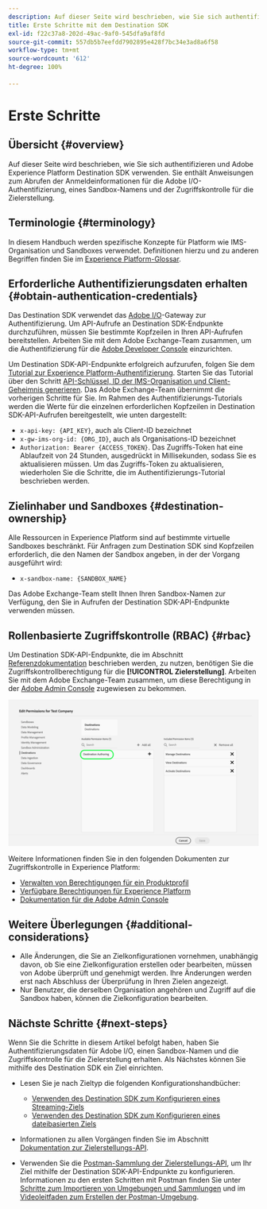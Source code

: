 ```yaml
---
description: Auf dieser Seite wird beschrieben, wie Sie sich authentifizieren und Adobe Experience Platform Destination SDK verwenden. Sie enthält Anweisungen zum Abrufen der Anmeldeinformationen für die Adobe I/O-Authentifizierung, eines Sandbox-Namens und der Zugriffskontrolle für die Zielerstellung.
title: Erste Schritte mit dem Destination SDK
exl-id: f22c37a8-202d-49ac-9af0-545dfa9af8fd
source-git-commit: 557db5b7eefdd7902895e428f7bc34e3ad8a6f58
workflow-type: tm+mt
source-wordcount: '612'
ht-degree: 100%

---
```


# Erste Schritte

## Übersicht {#overview}

Auf dieser Seite wird beschrieben, wie Sie sich authentifizieren und Adobe Experience Platform Destination SDK verwenden. Sie enthält Anweisungen zum Abrufen der Anmeldeinformationen für die Adobe I/O-Authentifizierung, eines Sandbox-Namens und der Zugriffskontrolle für die Zielerstellung.

## Terminologie {#terminology}

In diesem Handbuch werden spezifische Konzepte für Platform wie IMS-Organisation und Sandboxes verwendet. Definitionen hierzu und zu anderen Begriffen finden Sie im [Experience Platform-Glossar](https://experienceleague.adobe.com/docs/experience-platform/landing/glossary.html?lang=de).

## Erforderliche Authentifizierungsdaten erhalten {#obtain-authentication-credentials}

Das Destination SDK verwendet das [Adobe I/O](https://www.adobe.io/)-Gateway zur Authentifizierung. Um API-Aufrufe an Destination SDK-Endpunkte durchzuführen, müssen Sie bestimmte Kopfzeilen in Ihren API-Aufrufen bereitstellen. Arbeiten Sie mit dem Adobe Exchange-Team zusammen, um die Authentifizierung für die [Adobe Developer Console](https://developer.adobe.com/console) einzurichten.

Um Destination SDK-API-Endpunkte erfolgreich aufzurufen, folgen Sie dem [Tutorial zur Experience Platform-Authentifizierung](https://experienceleague.adobe.com/docs/experience-platform/landing/platform-apis/api-authentication.html?lang=de). Starten Sie das Tutorial über den Schritt [API-Schlüssel, ID der IMS-Organisation und Client-Geheimnis generieren](https://experienceleague.adobe.com/docs/experience-platform/landing/platform-apis/api-authentication.html?lang=de#api-ims-secret). Das Adobe Exchange-Team übernimmt die vorherigen Schritte für Sie. Im Rahmen des Authentifizierungs-Tutorials werden die Werte für die einzelnen erforderlichen Kopfzeilen in Destination SDK-API-Aufrufen bereitgestellt, wie unten dargestellt:

* `x-api-key: {API_KEY}`, auch als Client-ID bezeichnet
* `x-gw-ims-org-id: {ORG_ID}`, auch als Organisations-ID bezeichnet
* `Authorization: Bearer {ACCESS_TOKEN}`. Das Zugriffs-Token hat eine Ablaufzeit von 24 Stunden, ausgedrückt in Millisekunden, sodass Sie es aktualisieren müssen. Um das Zugriffs-Token zu aktualisieren, wiederholen Sie die Schritte, die im Authentifizierungs-Tutorial beschrieben werden.

<!--

### Obtain `Authorization: Bearer {ACCESS_TOKEN}`

To obtain the `{ACCESS_TOKEN}`, you must generate a JWT token and exchange it for the access token. Follow the steps below:

1. Follow the instructions in the [Generate JWT section](https://www.adobe.io/apis/experienceplatform/console/docs.html#!AdobeDocs/adobeio-console/master/credentials.md) in the credentials guide.
2. Follow the instructions in [Step 3: try it](https://www.adobe.io/authentication/auth-methods.html#!AdobeDocs/adobeio-auth/master/AuthenticationOverview/ServiceAccountIntegration.md) in the Service account connection guide.

You now have the required authentication headers `x-api-key: {API_KEY}`, `x-gw-ims-org-id: {ORG_ID}`, and `Authorization: Bearer {ACCESS_TOKEN}`.

>[!NOTE]
>
>The access token has an expiration time of 24 hours, expressed in milliseconds, so you will have to refresh it. To refresh the access token, repeat the steps outlined in this section.

-->

## Zielinhaber und Sandboxes {#destination-ownership}

Alle Ressourcen in Experience Platform sind auf bestimmte virtuelle Sandboxes beschränkt. Für Anfragen zum Destination SDK sind Kopfzeilen erforderlich, die den Namen der Sandbox angeben, in der der Vorgang ausgeführt wird:

* `x-sandbox-name: {SANDBOX_NAME}`

Das Adobe Exchange-Team stellt Ihnen Ihren Sandbox-Namen zur Verfügung, den Sie in Aufrufen der Destination SDK-API-Endpunkte verwenden müssen.

## Rollenbasierte Zugriffskontrolle (RBAC) {#rbac}

Um Destination SDK-API-Endpunkte, die im Abschnitt [Referenzdokumentation](./configuration-options.md) beschrieben werden, zu nutzen, benötigen Sie die Zugriffskontrollberechtigung für die **[!UICONTROL Zielerstellung]**. Arbeiten Sie mit dem Adobe Exchange-Team zusammen, um diese Berechtigung in der [Adobe Admin Console](https://adminconsole.adobe.com/) zugewiesen zu bekommen.

![Berechtigung zur Zielerstellung](./assets/destination-authoring-permission.png)

Weitere Informationen finden Sie in den folgenden Dokumenten zur Zugriffskontrolle in Experience Platform:

* [Verwalten von Berechtigungen für ein Produktprofil](/help/access-control/ui/permissions.md)
* [Verfügbare Berechtigungen für Experience Platform](/help/access-control/home.md#permissions)
* [Dokumentation für die Adobe Admin Console](https://helpx.adobe.com/de/enterprise/using/admin-console.html)

## Weitere Überlegungen {#additional-considerations}

* Alle Änderungen, die Sie an Zielkonfigurationen vornehmen, unabhängig davon, ob Sie eine Zielkonfiguration erstellen oder bearbeiten, müssen von Adobe überprüft und genehmigt werden. Ihre Änderungen werden erst nach Abschluss der Überprüfung in Ihren Zielen angezeigt.
* Nur Benutzer, die derselben Organisation angehören und Zugriff auf die Sandbox haben, können die Zielkonfiguration bearbeiten.

## Nächste Schritte {#next-steps}

Wenn Sie die Schritte in diesem Artikel befolgt haben, haben Sie Authentifizierungsdaten für Adobe I/O, einen Sandbox-Namen und die Zugriffskontrolle für die Zielerstellung erhalten. Als Nächstes können Sie mithilfe des Destination SDK ein Ziel einrichten.

* Lesen Sie je nach Zieltyp die folgenden Konfigurationshandbücher:

   * [Verwenden des Destination SDK zum Konfigurieren eines Streaming-Ziels](./configure-destination-instructions.md)
   * [Verwenden des Destination SDK zum Konfigurieren eines dateibasierten Ziels](./configure-file-based-destination-instructions.md)

* Informationen zu allen Vorgängen finden Sie im Abschnitt [Dokumentation zur Zielerstellungs-API](https://www.adobe.io/experience-platform-apis/references/destination-authoring/).
* Verwenden Sie die [Postman-Sammlung der Zielerstellungs-API](https://github.com/adobe/experience-platform-postman-samples/blob/master/apis/experience-platform/Destination%20Authoring%20API.postman_collection.json), um Ihr Ziel mithilfe der Destination SDK-API-Endpunkte zu konfigurieren. Informationen zu den ersten Schritten mit Postman finden Sie unter [Schritte zum Importieren von Umgebungen und Sammlungen](https://learning.postman.com/docs/getting-started/importing-and-exporting-data/) und im [Videoleitfaden zum Erstellen der Postman-Umgebung](https://video.tv.adobe.com/v/28832).
